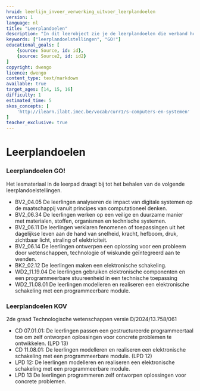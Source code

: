 ```yaml
---
hruid: leerlijn_invoer_verwerking_uitvoer_leerplandoelen
version: 1
language: nl
title: "Leerplandoelen"
description: "In dit leerobject zie je de leerplandoelen die verband houden met het materiaal uit dit leerpad."
keywords: ["leerplandoelstellingen", "GO!"]
educational_goals: [
    {source: Source, id: id}, 
    {source: Source2, id: id2}
]
copyright: dwengo
licence: dwengo
content_type: text/markdown
available: true
target_ages: [14, 15, 16]
difficulty: 1
estimated_time: 5
skos_concepts: [
    'http://ilearn.ilabt.imec.be/vocab/curr1/s-computers-en-systemen'
]
teacher_exclusive: true
---
```


# Leerplandoelen

### Leerplandoelen GO!

Het lesmateriaal in de leerpad draagt bij tot het behalen van de volgende leerplandoelstellingen.

<ul class="dwengo-content leerplandoelen">
    <li>BV2_04.05 De leerlingen analyseren de impact van digitale systemen op de maatschappij vanuit principes van computationeel denken.</li>
    <li>BV2_06.34 De leerlingen werken op een veilige en duurzame manier met materialen, stoffen, organismen en technische systemen. </li>
    <li>BV2_06.11 De leerlingen verklaren fenomenen of toepassingen uit het dagelijkse leven aan de hand van snelheid, kracht, hefboom, druk, zichtbaar licht, straling of elektriciteit.</li>
    <li>BV2_06.14 De leerlingen ontwerpen een oplossing voor een probleem door wetenschappen, technologie of wiskunde geïntegreerd aan te wenden.</li>
    <li>BK2_02.12 De leerlingen maken een elektronische schakeling.</li>
    <li>WD2_11.19.04 De leerlingen gebruiken elektronische componenten en een programmeerbare stuureenheid in een technische toepassing</li>
    <li>WD2_11.08.01 De leerlingen modelleren en realiseren een elektronische schakeling met een programmeerbare module.</li>
</ul>

### Leerplandoelen KOV

2de graad Technologische wetenschappen versie D/2024/13.758/061

<ul class="dwengo-content leerplandoelen">
    <li>CD 07.01.01: De leerlingen passen een gestructureerde programmeertaal toe om zelf ontworpen oplossingen voor concrete problemen te ontwikkelen. (LPD 13)</li>
    <li>CD 11.08.01: De leerlingen modelleren en realiseren een elektronische schakeling met een programmeerbare module. (LPD 12)</li>
    <li>LPD 12: De leerlingen modelleren en realiseren een elektronische schakeling met een programmeerbare module.</li>
    <li>LPD 13 De leerlingen programmeren zelf ontworpen oplossingen voor concrete problemen.</li>
</ul>
